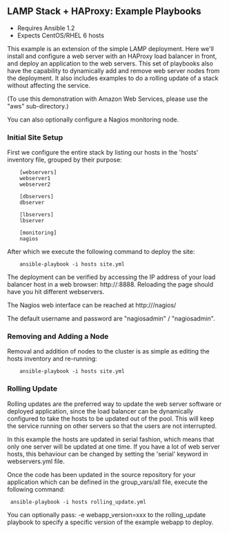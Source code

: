 LAMP Stack + HAProxy: Example Playbooks
-----------------------------------------------------------------------------

- Requires Ansible 1.2
- Expects CentOS/RHEL 6 hosts

This example is an extension of the simple LAMP deployment. Here we'll install
and configure a web server with an HAProxy load balancer in front, and deploy
an application to the web servers. This set of playbooks also have the
capability to dynamically add and remove web server nodes from the deployment.
It also includes examples to do a rolling update of a stack without affecting
the service.

(To use this demonstration with Amazon Web Services, please use the "aws" sub-directory.)

You can also optionally configure a Nagios monitoring node.

### Initial Site Setup

First we configure the entire stack by listing our hosts in the 'hosts'
inventory file, grouped by their purpose:

		[webservers]
		webserver1
		webserver2

		[dbservers]
		dbserver

		[lbservers]
		lbserver

		[monitoring]
		nagios

After which we execute the following command to deploy the site:

		ansible-playbook -i hosts site.yml

The deployment can be verified by accessing the IP address of your load
balancer host in a web browser: http://<ip-of-lb>:8888. Reloading the page
should have you hit different webservers.

The Nagios web interface can be reached at http://<ip-of-nagios>/nagios/

The default username and password are "nagiosadmin" / "nagiosadmin".

### Removing and Adding a Node

Removal and addition of nodes to the cluster is as simple as editing the
hosts inventory and re-running:

        ansible-playbook -i hosts site.yml

### Rolling Update

Rolling updates are the preferred way to update the web server software or
deployed application, since the load balancer can be dynamically configured
to take the hosts to be updated out of the pool. This will keep the service
running on other servers so that the users are not interrupted.

In this example the hosts are updated in serial fashion, which means that
only one server will be updated at one time. If you have a lot of web server
hosts, this behaviour can be changed by setting the 'serial' keyword in
webservers.yml file.

Once the code has been updated in the source repository for your application
which can be defined in the group_vars/all file, execute the following
command:

	 ansible-playbook -i hosts rolling_update.yml

You can optionally pass: -e webapp_version=xxx to the rolling_update
playbook to specify a specific version of the example webapp to deploy.
